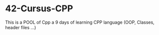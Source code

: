 # 42-Cursus-CPP
This is a POOL of Cpp a 9 days of learning CPP language (OOP, Classes, header files ...)
